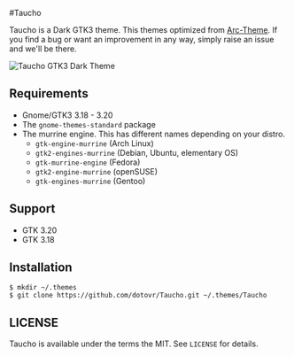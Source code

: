 #Taucho

Taucho is a Dark GTK3 theme. This themes optimized from [Arc-Theme](https://github.com/horst3180/arc-theme).
If you find a bug or want an improvement in any way, simply raise an issue and we'll be there.

![Taucho GTK3 Dark Theme](http://i.imgur.com/8YBW3Pig.png)

## Requirements
* Gnome/GTK3 3.18 - 3.20
* The `gnome-themes-standard` package
* The murrine engine. This has different names depending on your distro.
  * `gtk-engine-murrine` (Arch Linux)
  * `gtk2-engines-murrine` (Debian, Ubuntu, elementary OS)
  * `gtk-murrine-engine` (Fedora)
  * `gtk2-engine-murrine` (openSUSE)
  * `gtk-engines-murrine` (Gentoo)

## Support
- GTK 3.20
- GTK 3.18

## Installation

```
$ mkdir ~/.themes
$ git clone https://github.com/dotovr/Taucho.git ~/.themes/Taucho
```

## LICENSE
Taucho is available under the terms the MIT. See `LICENSE` for details.
